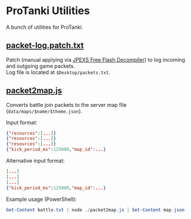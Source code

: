 # ProTanki Utilities

A bunch of utilities for ProTanki.

## [packet-log.patch.txt](packet-log.patch.txt)

Patch (manual applying via [JPEXS Free Flash Decompiler](https://github.com/jindrapetrik/jpexs-decompiler)) to log incoming and outgoing game packets.  
Log file is located at `$Desktop/packets.txt`.

## [packet2map.js](packet2map.js)

Converts battle join packets to the server map file (`data/maps/$name/$theme.json`).

Input format:
```json
{"resources":[...]}
{"resources":[...]}
{"resources":[...]}
{"kick_period_ms":125000,"map_id":...}
```

Alternative input format:
```json
[...]
[...]
[...]
{"kick_period_ms":125000,"map_id":...}
```

Example usage (PowerShell):
```powershell
Get-Content battle.txt | node ./packet2map.js | Set-Content map.json
```
